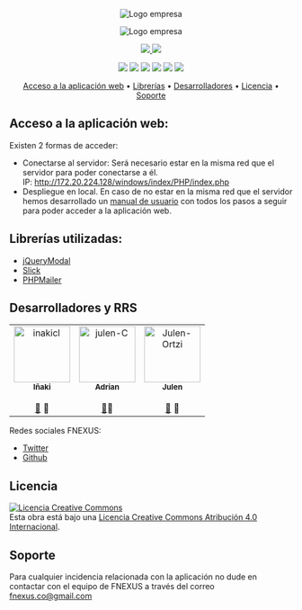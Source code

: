 <p align="center">
    <img src="https://raw.githubusercontent.com/fnexus/Reto2/master/index/img/logo_chiquito.png" alt="Logo empresa"/>
</p>
<p align="center">
    <img src="https://raw.githubusercontent.com/fnexus/Reto2/master/index/img/index_photo.png" alt="Logo empresa"/>
</p>

<p align="center">
  <a href="https://opensource.org/licenses/Apache-2.0">
    <img src="https://img.shields.io/badge/License-Apache-green">
  </a>
  <a href="https://github.com/SAMAifyWEB/RETO1">
    <img src="https://img.shields.io/badge/Version-2.0-yellowgreen">
 </a>
 <p align="center">
    <img src="https://img.shields.io/badge/HTML-5-e34f26">
    <img src="https://img.shields.io/badge/CSS-3-orange">
    <img src="https://img.shields.io/badge/JavaScript-Last_Version-f7df1e">
    <img src="https://img.shields.io/badge/MySQL-v5.7.28-00758f">
    <img src="https://img.shields.io/badge/PHP-v7.2-8892be">
    <img src="https://img.shields.io/badge/JQuery-v3.4.1-0769ad">
</p>

<p align="center">
  <a href="#acceso">Acceso a la aplicación web</a> •
  <a href="#librerias">Librerías</a> •
  <a href="#desarrolladores">Desarrolladores</a> •
  <a href="#licencia">Licencia</a> •
  <a href="#soporte">Soporte</a>
</p>
 
## Acceso a la aplicación web:
Existen 2 formas de acceder:
- Conectarse al servidor: Será necesario estar en la misma red que el servidor para poder conectarse a él. <br>
IP: http://172.20.224.128/windows/index/PHP/index.php
- Despliegue en local. En caso de no estar en la misma red que el servidor hemos desarrollado un <a href="https://github.com/fnexus/Reto2/blob/desarrollo/documentacion/Manual%20de%20usuario%20reto%202%20-%20grupo%202.pdf">manual de usuario</a> con todos los pasos a seguir para poder acceder a la aplicación web.

## Librerías utilizadas:
 - <a href="https://jquerymodal.com/">jQueryModal</a>
 - <a href="https://kenwheeler.github.io/slick/">Slick</a>
 - <a href="https://github.com/PHPMailer/PHPMailer">PHPMailer</a>



## Desarrolladores y RRS

<table>
  <tr>
    <td align="center"><a href="https://kentcdodds.com"><img src="https://avatars3.githubusercontent.com/u/23460143?    s=400&v=4" width="100px;" alt="inakicl"/><br /><sub><b>Iñaki </b></sub></a><br />
    </a><br /><a href="https://github.com/fnexus/Reto2/commits?author=inakicl" title="Commits">📖</a>
  👀
    </td>
    <td align="center"><a href="https://kentcdodds.com"><img src="https://avatars3.githubusercontent.com/u/27602026?s=400&v=4" width="100px;" alt="julen-C"/><br /><sub><b>Adrian</b></sub></a><br/>
      </a><br /><a href="https://github.com/fnexus/Reto2/commits?author=AdrianDanlos" title="Commits">📖</a>👀
    </td>
    <td align="center"><a href="https://kentcdodds.com"><img src="https://avatars3.githubusercontent.com/u/43949194?s=400&v=4" width="100px;" alt="Julen-Ortzi"/><br /><sub><b>Julen</b></sub></a><br />
      </a><br /><a href="https://github.com/fnexus/Reto2/commits?author=JulenOZegibide" title="Commits">📖</a>   
      👀
    </td>    
  </tr>
</table>


Redes sociales FNEXUS:
 - <a href="https://twitter.com/fnexusteam">Twitter</a>
 - <a href="https://github.com/fnexus">Github</a>
 
 ## Licencia
 <a rel="license" href="http://creativecommons.org/licenses/by/4.0/"><img alt="Licencia Creative Commons" style="border-width:0" src="https://i.creativecommons.org/l/by/4.0/88x31.png" /></a><br />Esta obra está bajo una <a rel="license" href="http://creativecommons.org/licenses/by/4.0/">Licencia Creative Commons Atribución 4.0 Internacional</a>.
 
 ## Soporte
Para cualquier incidencia relacionada con la aplicación no dude en contactar con el equipo de FNEXUS a través del correo fnexus.co@gmail.com
